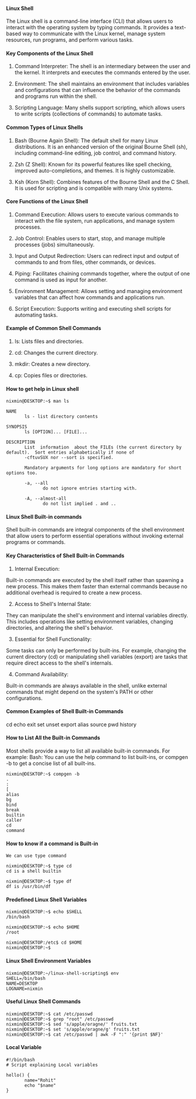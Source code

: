 #### Linux Shell

The Linux shell is a command-line interface (CLI) that allows users to interact with the operating system by typing commands. It provides a text-based way to communicate with the Linux kernel, manage system resources, run programs, and perform various tasks.

#### Key Components of the Linux Shell

1) Command Interpreter: The shell is an intermediary between the user and the kernel. It interprets and executes the commands entered by the user.

2) Environment: The shell maintains an environment that includes variables and configurations that can influence the behavior of the commands and programs run within the shell.

3) Scripting Language: Many shells support scripting, which allows users to write scripts (collections of commands) to automate tasks.

#### Common Types of Linux Shells

1) Bash (Bourne Again Shell): The default shell for many Linux distributions. It is an enhanced version of the original Bourne Shell (sh), including command-line editing, job control, and command history.

2) Zsh (Z Shell): Known for its powerful features like spell checking, improved auto-completions, and themes. It is highly customizable.

3) Ksh (Korn Shell): Combines features of the Bourne Shell and the C Shell. It is used for scripting and is compatible with many Unix systems.

#### Core Functions of the Linux Shell

1) Command Execution: Allows users to execute various commands to interact with the file system, run applications, and manage system processes.

2) Job Control: Enables users to start, stop, and manage multiple processes (jobs) simultaneously.

3) Input and Output Redirection: Users can redirect input and output of commands to and from files, other commands, or devices.

4) Piping: Facilitates chaining commands together, where the output of one command is used as input for another.

5) Environment Management: Allows setting and managing environment variables that can affect how commands and applications run.

6) Script Execution: Supports writing and executing shell scripts for automating tasks.

#### Example of Common Shell Commands

1) ls: Lists files and directories.

2) cd: Changes the current directory.

3) mkdir: Creates a new directory.

4) cp: Copies files or directories.

#### How to get help in Linux shell

```
nixmin@DESKTOP:~$ man ls

NAME
       ls - list directory contents

SYNOPSIS
       ls [OPTION]... [FILE]...

DESCRIPTION
       List  information  about the FILEs (the current directory by default).  Sort entries alphabetically if none of
       -cftuvSUX nor --sort is specified.

       Mandatory arguments for long options are mandatory for short options too.

       -a, --all
              do not ignore entries starting with.

       -A, --almost-all
              do not list implied . and ..

```

#### Linux Shell Built-in commands

Shell built-in commands are integral components of the shell environment that allow users to perform essential operations without invoking external programs or commands.

#### Key Characteristics of Shell Built-in Commands

1) Internal Execution:

Built-in commands are executed by the shell itself rather than spawning a new process. This makes them faster than external commands because no additional overhead is required to create a new process.

2) Access to Shell's Internal State:

They can manipulate the shell's environment and internal variables directly. This includes operations like setting environment variables, changing directories, and altering the shell's behavior.

3) Essential for Shell Functionality:

Some tasks can only be performed by built-ins. For example, changing the current directory (cd) or manipulating shell variables (export) are tasks that require direct access to the shell's internals.

4) Command Availability:

Built-in commands are always available in the shell, unlike external commands that might depend on the system's PATH or other configurations.

#### Common Examples of Shell Built-in Commands

cd 
echo
exit
set
unset
export
alias
source
pwd
history

#### How to List All the Built-in Commands

Most shells provide a way to list all available built-in commands. For example:
Bash: You can use the help command to list built-ins, or compgen -b to get a concise list of all built-ins.

```
nixmin@DESKTOP:~$ compgen -b
.
:
[
alias
bg
bind
break
builtin
caller
cd
command
```

#### How to know if a command is Built-in
```
We can use type command

nixmin@DESKTOP:~$ type cd
cd is a shell builtin

nixmin@DESKTOP:~$ type df
df is /usr/bin/df
```

#### Predefined Linux Shell Variables
```
nixmin@DESKTOP:~$ echo $SHELL
/bin/bash

nixmin@DESKTOP:~$ echo $HOME
/root

nixmin@DESKTOP:/etc$ cd $HOME
nixmin@DESKTOP:~$

```

#### Linux Shell Environment Variables
```
nixmin@DESKTOP:~/linux-shell-scripting$ env
SHELL=/bin/bash
NAME=DESKTOP
LOGNAME=nixmin
```

#### Useful Linux Shell Commands
```
nixmin@DESKTOP:~$ cat /etc/passwd
nixmin@DESKTOP:~$ grep "root" /etc/passwd
nixmin@DESKTOP:~$ sed 's/apple/oragne/' fruits.txt
nixmin@DESKTOP:~$ set 's/apple/oragne/g' fruits.txt
nixmin@DESKTOP:~$ cat /etc/passwd | awk -F ":" '{print $NF}'
```

#### Local Variable
```
#!/bin/bash
# Script explaining Local variables

hello() {
       name="Rohit"
       echo "$name"
}
```



